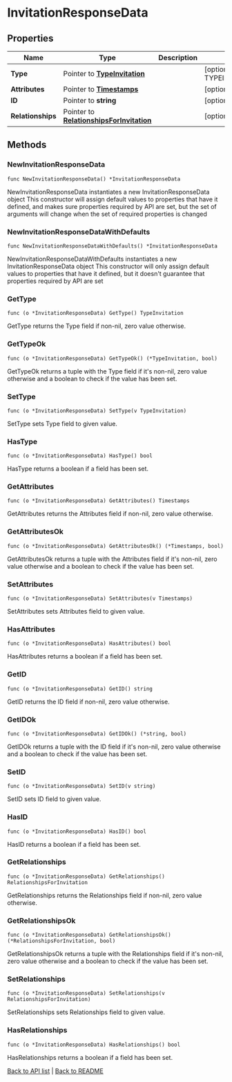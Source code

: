 # InvitationResponseData

## Properties

Name | Type | Description | Notes
------------ | ------------- | ------------- | -------------
**Type** | Pointer to [**TypeInvitation**](TypeInvitation.md) |  | [optional] [default to TYPEINVITATION_INVITATION]
**Attributes** | Pointer to [**Timestamps**](Timestamps.md) |  | [optional] 
**ID** | Pointer to **string** |  | [optional] [readonly] 
**Relationships** | Pointer to [**RelationshipsForInvitation**](RelationshipsForInvitation.md) |  | [optional] 

## Methods

### NewInvitationResponseData

`func NewInvitationResponseData() *InvitationResponseData`

NewInvitationResponseData instantiates a new InvitationResponseData object
This constructor will assign default values to properties that have it defined,
and makes sure properties required by API are set, but the set of arguments
will change when the set of required properties is changed

### NewInvitationResponseDataWithDefaults

`func NewInvitationResponseDataWithDefaults() *InvitationResponseData`

NewInvitationResponseDataWithDefaults instantiates a new InvitationResponseData object
This constructor will only assign default values to properties that have it defined,
but it doesn't guarantee that properties required by API are set

### GetType

`func (o *InvitationResponseData) GetType() TypeInvitation`

GetType returns the Type field if non-nil, zero value otherwise.

### GetTypeOk

`func (o *InvitationResponseData) GetTypeOk() (*TypeInvitation, bool)`

GetTypeOk returns a tuple with the Type field if it's non-nil, zero value otherwise
and a boolean to check if the value has been set.

### SetType

`func (o *InvitationResponseData) SetType(v TypeInvitation)`

SetType sets Type field to given value.

### HasType

`func (o *InvitationResponseData) HasType() bool`

HasType returns a boolean if a field has been set.

### GetAttributes

`func (o *InvitationResponseData) GetAttributes() Timestamps`

GetAttributes returns the Attributes field if non-nil, zero value otherwise.

### GetAttributesOk

`func (o *InvitationResponseData) GetAttributesOk() (*Timestamps, bool)`

GetAttributesOk returns a tuple with the Attributes field if it's non-nil, zero value otherwise
and a boolean to check if the value has been set.

### SetAttributes

`func (o *InvitationResponseData) SetAttributes(v Timestamps)`

SetAttributes sets Attributes field to given value.

### HasAttributes

`func (o *InvitationResponseData) HasAttributes() bool`

HasAttributes returns a boolean if a field has been set.

### GetID

`func (o *InvitationResponseData) GetID() string`

GetID returns the ID field if non-nil, zero value otherwise.

### GetIDOk

`func (o *InvitationResponseData) GetIDOk() (*string, bool)`

GetIDOk returns a tuple with the ID field if it's non-nil, zero value otherwise
and a boolean to check if the value has been set.

### SetID

`func (o *InvitationResponseData) SetID(v string)`

SetID sets ID field to given value.

### HasID

`func (o *InvitationResponseData) HasID() bool`

HasID returns a boolean if a field has been set.

### GetRelationships

`func (o *InvitationResponseData) GetRelationships() RelationshipsForInvitation`

GetRelationships returns the Relationships field if non-nil, zero value otherwise.

### GetRelationshipsOk

`func (o *InvitationResponseData) GetRelationshipsOk() (*RelationshipsForInvitation, bool)`

GetRelationshipsOk returns a tuple with the Relationships field if it's non-nil, zero value otherwise
and a boolean to check if the value has been set.

### SetRelationships

`func (o *InvitationResponseData) SetRelationships(v RelationshipsForInvitation)`

SetRelationships sets Relationships field to given value.

### HasRelationships

`func (o *InvitationResponseData) HasRelationships() bool`

HasRelationships returns a boolean if a field has been set.


[Back to API list](../README.md#documentation-for-api-endpoints) | [Back to README](../README.md)
